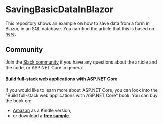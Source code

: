 # SavingBasicDataInBlazor

This repository shows an example on how to save data from a form in Blazor, in an SQL database. You can find the article that this is based on [here](https://medium.com/@mirceaoprea/saving-basic-data-in-blazor-8b0ea82d1e1e).

## Community

Join the [Slack community](https://join.slack.com/t/fullstackaspnetcore/shared_invite/zt-cxssxau9-0U6wpNoYdtpOeZlCQbj96A) if you have any questions about the article and the code, or ASP.NET Core in general.  

#### Build full-stack web applications with ASP.NET Core

If you would like to learn more about ASP.NET Core, you can look into the "Build full-stack web applications with ASP.NET Core" book. You can buy the book on:
- [Amazon](https://www.amazon.com/dp/B084VB9P2H) as a Kindle version, 
- or download a [**free sample**](https://mirceaoprea.net/wp-content/uploads/2020/02/Full-stack-ASP.NET-Core-sample.pdf).
